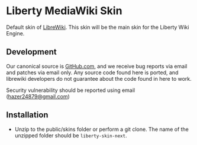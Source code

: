 # Liberty MediaWiki Skin

Default skin of [LibreWiki](https://librewiki.net). This skin will be the main skin for the Liberty Wiki Engine.

## Development

Our canonical source is [GitHub.com](https://github.com/librewiki/liberty-skin), and we receive bug reports via email and patches via email only. Any source code found here is ported, and librewiki developers do not guarantee about the code found in here to work.

Security vulnerability should be reported using email (hazer24879@gmail.com)

## Installation

* Unzip to the public/skins folder or perform a git clone. The name of the unzipped folder should be `liberty-skin-next`.